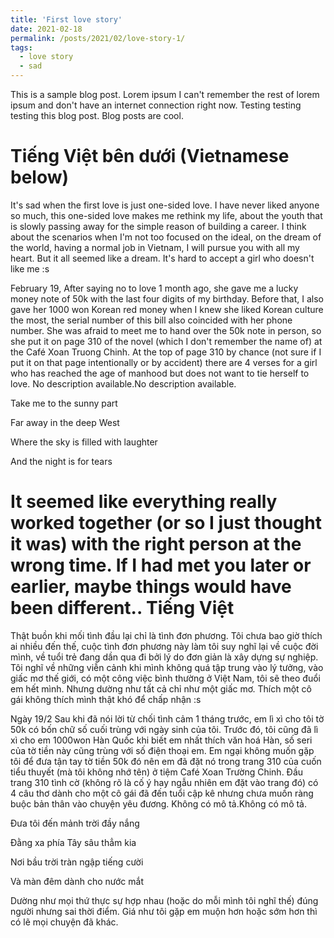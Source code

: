 ```yaml
---
title: 'First love story'
date: 2021-02-18
permalink: /posts/2021/02/love-story-1/
tags:
  - love story
  - sad
---
```


This is a sample blog post. Lorem ipsum I can't remember the rest of lorem ipsum and don't have an internet connection right now. Testing testing testing this blog post. Blog posts are cool. 

Tiếng Việt bên dưới (Vietnamese below)
======
It's sad when the first love is just one-sided love. I have never liked anyone so much, this one-sided love makes me rethink my life, about the youth that is slowly passing away for the simple reason of building a career. I think about the scenarios when I'm not too focused on the ideal, on the dream of the world, having a normal job in Vietnam, I will pursue you with all my heart. But it all seemed like a dream. It's hard to accept a girl who doesn't like me :s

February 19, After saying no to love 1 month ago, she gave me a lucky money note of 50k with the last four digits of my birthday. Before that, I also gave her 1000 won Korean red money when I knew she liked Korean culture the most, the serial number of this bill also coincided with her phone number. She was afraid to meet me to hand over the 50k note in person, so she put it on page 310 of the novel (which I don't remember the name of) at the Café Xoan Truong Chinh. At the top of page 310 by chance (not sure if I put it on that page intentionally or by accident) there are 4 verses for a girl who has reached the age of manhood but does not want to tie herself to love. No description available.No description available.

Take me to the sunny part

Far away in the deep West

Where the sky is filled with laughter

And the night is for tears



It seemed like everything really worked together (or so I just thought it was) with the right person at the wrong time. If I had met you later or earlier, maybe things would have been different..
Tiếng Việt
======
Thật buồn khi mối tình đầu lại chỉ là tình đơn phương. Tôi chưa bao giờ thích ai nhiều đến thế, cuộc tình đơn phương này làm tôi suy nghĩ lại về cuộc đời mình, về tuổi trẻ đang dần qua đi bởi lý do đơn giản là xây dựng sự nghiệp. Tôi nghĩ về những viễn cảnh khi mình không quá tập trung vào lý tưởng, vào giấc mơ thế giới, có một công việc bình thường ở Việt Nam, tôi sẽ theo đuổi em hết mình. Nhưng dường như tất cả chỉ như một giấc mơ. Thích một cô gái không thích mình thật khó để chấp nhận :s

Ngày 19/2 Sau khi đã nói lời từ chối tình cảm 1 tháng trước, em lì xì cho tôi tờ 50k có bốn chữ số cuối trùng với ngày sinh của tôi. Trước đó, tôi cũng đã lì xì cho em 1000won Hàn Quốc khi biết em nhất thích văn hoá Hàn, số seri của tờ tiền này cũng trùng với số điện thoại em. Em ngại không muốn gặp tôi để đưa tận tay tờ tiền 50k đó nên em đã đặt nó trong trang 310 của cuốn tiểu thuyết (mà tôi không nhớ tên) ở tiệm Café Xoan Trường Chinh. Đầu trang 310 tình cờ (không rõ là cố ý hay ngẫu nhiên em đặt vào trang đó) có 4 câu thơ dành cho một cô gái đã đến tuổi cập kê nhưng chưa muốn ràng buộc bản thân vào chuyện yêu đương. Không có mô tả.Không có mô tả.

Đưa tôi đến mảnh trời đầy nắng

Đằng xa phía Tây sâu thẳm kia

Nơi bầu trời tràn ngập tiếng cười

Và màn đêm dành cho nước mắt



Dường như mọi thứ thực sự hợp nhau (hoặc do mỗi mình tôi nghĩ thế) đúng người nhưng sai thời điểm. Giá như tôi gặp em muộn hơn hoặc sớm hơn thì có lẽ mọi chuyện đã khác.